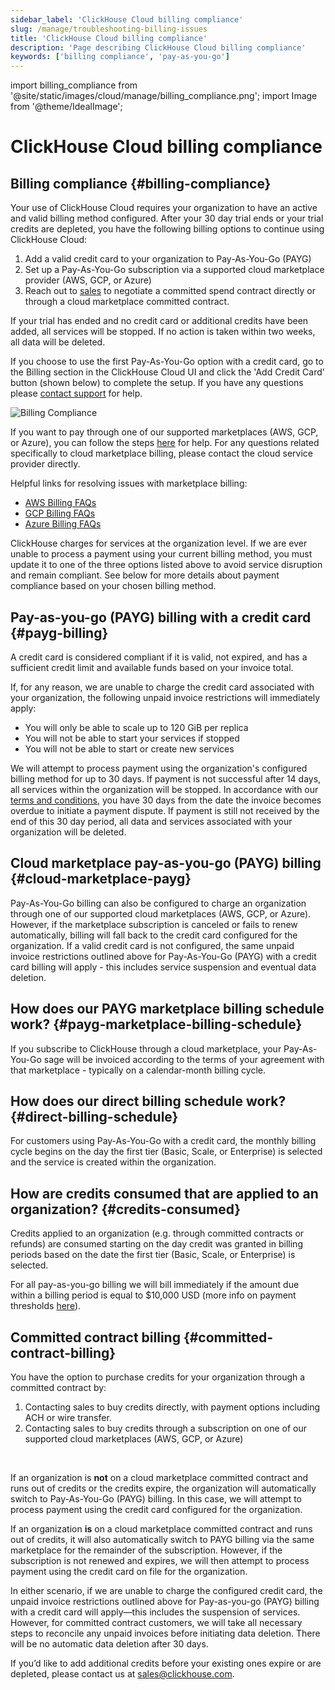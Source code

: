 ```yaml
---
sidebar_label: 'ClickHouse Cloud billing compliance'
slug: /manage/troubleshooting-billing-issues
title: 'ClickHouse Cloud billing compliance'
description: 'Page describing ClickHouse Cloud billing compliance'
keywords: ['billing compliance', 'pay-as-you-go']
---
```


import billing_compliance from '@site/static/images/cloud/manage/billing_compliance.png';
import Image from '@theme/IdealImage';

# ClickHouse Cloud billing compliance

## Billing compliance {#billing-compliance}

Your use of ClickHouse Cloud requires your organization to have an active and 
valid billing method configured. After your 30 day trial ends or your trial 
credits are depleted, you have the following billing options to continue using
ClickHouse Cloud:
1. Add a valid credit card to your organization to Pay-As-You-Go (PAYG)
2. Set up a Pay-As-You-Go subscription via a supported cloud marketplace provider (AWS, GCP, or Azure)
3. Reach out to [sales](https://clickhouse.com/company/contact) to negotiate a committed spend contract
   directly or through a cloud marketplace committed contract. 

If your trial has ended and no credit card or additional credits have been added,
all services will be stopped. If no action is taken within two weeks, all data 
will be deleted.

If you choose to use the first Pay-As-You-Go option with a credit card, go to the
Billing section in the ClickHouse Cloud UI and click the 'Add Credit Card' button
(shown below) to complete the setup. If you have any questions please 
[contact support](/about-us/support) for help.

<Image img={billing_compliance} alt="Billing Compliance" size="md"/>

If you want to pay through one of our supported marketplaces (AWS, GCP, or Azure),
you can follow the steps [here](https://clickhouse.com/docs/cloud/marketplace/marketplace-billing)
for help. For any questions related specifically to cloud marketplace billing,
please contact the cloud service provider directly.

Helpful links for resolving issues with marketplace billing:
- [AWS Billing FAQs](https://aws.amazon.com/aws-cost-management/aws-billing/faqs/)
- [GCP Billing FAQs](https://cloud.google.com/compute/docs/billing-questions)
- [Azure Billing FAQs](https://learn.microsoft.com/en-us/azure/cost-management-billing/cost-management-billing-faq)

ClickHouse charges for services at the organization level. If we are ever unable
to process a payment using your current billing method, you must update it to one
of the three options listed above to avoid service disruption and remain compliant.
See below for more details about payment compliance based on your chosen billing 
method.

## Pay-as-you-go (PAYG) billing with a credit card {#payg-billing}

A credit card is considered compliant if it is valid, not expired, and has a 
sufficient credit limit and available funds based on your invoice total.

If, for any reason, we are unable to charge the credit card associated with your 
organization, the following unpaid invoice restrictions will immediately apply:

- You will only be able to scale up to 120 GiB per replica
- You will not be able to start your services if stopped
- You will not be able to start or create new services

We will attempt to process payment using the organization's configured billing 
method for up to 30 days. If payment is not successful after 14 days, all services
within the organization will be stopped. In accordance with our [terms and conditions](https://clickhouse.com/legal/agreements/terms-of-service),
you have 30 days from the date the invoice becomes overdue to initiate a payment 
dispute. If payment is still not received by the end of this 30 day period, 
all data and services associated with your organization will be deleted.

## Cloud marketplace pay-as-you-go (PAYG) billing {#cloud-marketplace-payg}

Pay-As-You-Go billing can also be configured to charge an organization through 
one of our supported cloud marketplaces (AWS, GCP, or Azure). However, if the 
marketplace subscription is canceled or fails to renew automatically, billing will
fall back to the credit card configured for the organization. If a valid credit 
card is not configured, the same unpaid invoice restrictions outlined above for 
Pay-As-You-Go (PAYG) with a credit card billing will apply - this includes 
service suspension and eventual data deletion.

## How does our PAYG marketplace billing schedule work? {#payg-marketplace-billing-schedule}

If you subscribe to ClickHouse through a cloud marketplace, your Pay-As-You-Go 
sage will be invoiced according to the terms of your agreement with that 
marketplace - typically on a calendar-month billing cycle.

## How does our direct billing schedule work? {#direct-billing-schedule}

For customers using Pay-As-You-Go with a credit card, the monthly billing cycle 
begins on the day the first tier (Basic, Scale, or Enterprise) is selected and 
the service is created within the organization.

## How are credits consumed that are applied to an organization? {#credits-consumed}

Credits applied to an organization (e.g. through committed contracts or refunds)
are consumed starting on the day credit was granted in billing periods based on 
the date the first tier (Basic, Scale, or Enterprise) is selected.

For all pay-as-you-go billing we will bill immediately if the amount due within 
a billing period is equal to $10,000 USD (more info on payment thresholds [here](https://clickhouse.com/docs/cloud/billing/payment-thresholds)).

## Committed contract billing {#committed-contract-billing}

You have the option to purchase credits for your organization through a committed
contract by:
1. Contacting sales to buy credits directly, with payment options including ACH 
   or wire transfer.
2. Contacting sales to buy credits through a subscription on one of our supported
   cloud marketplaces (AWS, GCP, or Azure) 

<br/>

If an organization is **not** on a cloud marketplace committed contract and runs
out of credits or the credits expire, the organization will automatically switch 
to Pay-As-You-Go (PAYG) billing. In this case, we will attempt to process payment
using the credit card configured for the organization.

If an organization **is** on a cloud marketplace committed contract and runs out
of credits, it will also automatically switch to PAYG billing via the same 
marketplace for the remainder of the subscription. However, if the subscription 
is not renewed and expires, we will then attempt to process payment using the 
credit card on file for the organization.

In either scenario, if we are unable to charge the configured credit card, the 
unpaid invoice restrictions outlined above for Pay-as-you-go (PAYG) billing with 
a credit card will apply—this includes the suspension of services. However, for 
committed contract customers, we will take all necessary steps to reconcile any 
unpaid invoices before initiating data deletion. There will be no automatic data 
deletion after 30 days.

If you’d like to add additional credits before your existing ones expire or are 
depleted, please contact us at [sales@clickhouse.com](sales@clickhouse.com).
